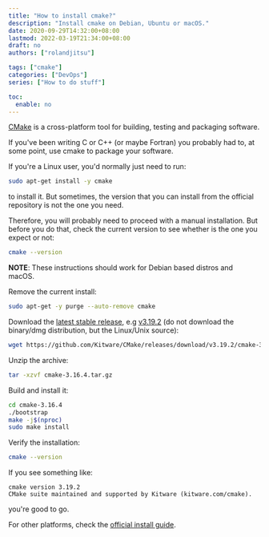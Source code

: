 ```yaml
---
title: "How to install cmake?"
description: "Install cmake on Debian, Ubuntu or macOS."
date: 2020-09-29T14:32:00+08:00
lastmod: 2022-03-19T21:34:00+08:00
draft: no
authors: ["rolandjitsu"]

tags: ["cmake"]
categories: ["DevOps"]
series: ["How to do stuff"]

toc:
  enable: no
---
```


[CMake](https://cmake.org/) is a cross-platform tool for building, testing and packaging software.

If you've been writing C or C++ (or maybe Fortran) you probably had to, at some point, use cmake to package your software.

If you're a Linux user, you'd normally just need to run:
```bash
sudo apt-get install -y cmake
```
to install it. But sometimes, the version that you can install from the official repository is not the one you need.

Therefore, you will probably need to proceed with a manual installation. But before you do that, check the current version to see whether is the one you expect or not:
```bash
cmake --version
```

**NOTE**: These instructions should work for Debian based distros and macOS.

Remove the current install:
```bash
sudo apt-get -y purge --auto-remove cmake
```

Download the [latest stable release](https://cmake.org/download), e.g [v3.19.2](https://github.com/Kitware/CMake/releases/download/v3.19.2/cmake-3.19.2.tar.gz) (do not download the binary/dmg distribution, but the Linux/Unix source):
```bash
wget https://github.com/Kitware/CMake/releases/download/v3.19.2/cmake-3.19.2.tar.gz
```

Unzip the archive:
```bash
tar -xzvf cmake-3.16.4.tar.gz
```

Build and install it:
```bash
cd cmake-3.16.4
./bootstrap
make -j$(nproc)
sudo make install
```

Verify the installation:
```bash
cmake --version
```

If you see something like:
```text
cmake version 3.19.2
CMake suite maintained and supported by Kitware (kitware.com/cmake).
```
you're good to go.

For other platforms, check the [official install guide](https://cmake.org/install/).
